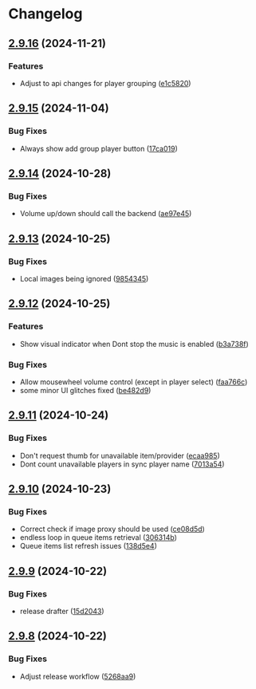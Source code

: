 # Changelog

## [2.9.16](https://github.com/music-assistant/frontend/compare/v2.9.15...v2.9.16) (2024-11-21)


### Features

* Adjust to api changes for player grouping ([e1c5820](https://github.com/music-assistant/frontend/commit/e1c58207f2519be34da49d38324944713e7e287a))

## [2.9.15](https://github.com/music-assistant/frontend/compare/v2.9.14...v2.9.15) (2024-11-04)


### Bug Fixes

* Always show add group player button ([17ca019](https://github.com/music-assistant/frontend/commit/17ca0194098b6467f9daaefc86cd5359b6e4199c))

## [2.9.14](https://github.com/music-assistant/frontend/compare/v2.9.13...v2.9.14) (2024-10-28)


### Bug Fixes

* Volume up/down should call the backend ([ae97e45](https://github.com/music-assistant/frontend/commit/ae97e45900ea0e846890b5b3efcf5be988110416))

## [2.9.13](https://github.com/music-assistant/frontend/compare/v2.9.12...v2.9.13) (2024-10-25)


### Bug Fixes

* Local images being ignored ([9854345](https://github.com/music-assistant/frontend/commit/98543459a13a0d31fdf9a23b6087893ff887968f))

## [2.9.12](https://github.com/music-assistant/frontend/compare/v2.9.11...v2.9.12) (2024-10-25)


### Features

* Show visual indicator when Dont stop the music is enabled ([b3a738f](https://github.com/music-assistant/frontend/commit/b3a738f8c6e87402e75d50be313a647805783d43))


### Bug Fixes

* Allow mousewheel volume control (except in player select) ([faa766c](https://github.com/music-assistant/frontend/commit/faa766cbffa28774148b9941a1b7047de05a4e56))
* some minor UI glitches fixed ([be482d9](https://github.com/music-assistant/frontend/commit/be482d989f8457708c45399c8e70627ed0030a36))

## [2.9.11](https://github.com/music-assistant/frontend/compare/v2.9.10...v2.9.11) (2024-10-24)


### Bug Fixes

* Don't request thumb for unavailable item/provider ([ecaa985](https://github.com/music-assistant/frontend/commit/ecaa9857d0d8d29315a8e3fe1add39f64f4b3f2a))
* Dont count unavailable players in sync player name ([7013a54](https://github.com/music-assistant/frontend/commit/7013a5453424d89eeb4eb15019af82f88d6ff781))

## [2.9.10](https://github.com/music-assistant/frontend/compare/v2.9.9...v2.9.10) (2024-10-23)


### Bug Fixes

* Correct check if image proxy should be used ([ce08d5d](https://github.com/music-assistant/frontend/commit/ce08d5d26593fc373c62278a1e0dae0263a941e6))
* endless loop in queue items retrieval ([306314b](https://github.com/music-assistant/frontend/commit/306314b3702158692e4fd3e2bb04ad7fd42b4597))
* Queue items list refresh issues ([138d5e4](https://github.com/music-assistant/frontend/commit/138d5e4297fe50ee19909ca0fc17b7213bffc504))

## [2.9.9](https://github.com/music-assistant/frontend/compare/v2.9.8...v2.9.9) (2024-10-22)


### Bug Fixes

* release drafter ([15d2043](https://github.com/music-assistant/frontend/commit/15d20431f67565163465bcbb2f9eade37f370ad4))

## [2.9.8](https://github.com/music-assistant/frontend/compare/v2.9.7...v2.9.8) (2024-10-22)


### Bug Fixes

* Adjust release workflow ([5268aa9](https://github.com/music-assistant/frontend/commit/5268aa9d4f313f2726938d2757f3e136ae385368))
